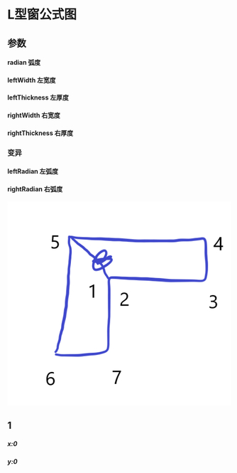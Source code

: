 # L型窗公式图
## 参数
#### radian 弧度
#### leftWidth 左宽度
#### leftThickness 左厚度
#### rightWidth 右宽度
#### rightThickness 右厚度

### 变异
#### leftRadian 左弧度
#### rightRadian 右弧度
![](lwin/2018-12-11-16-43-51.png)
## 1
##### x:0
##### y:0
